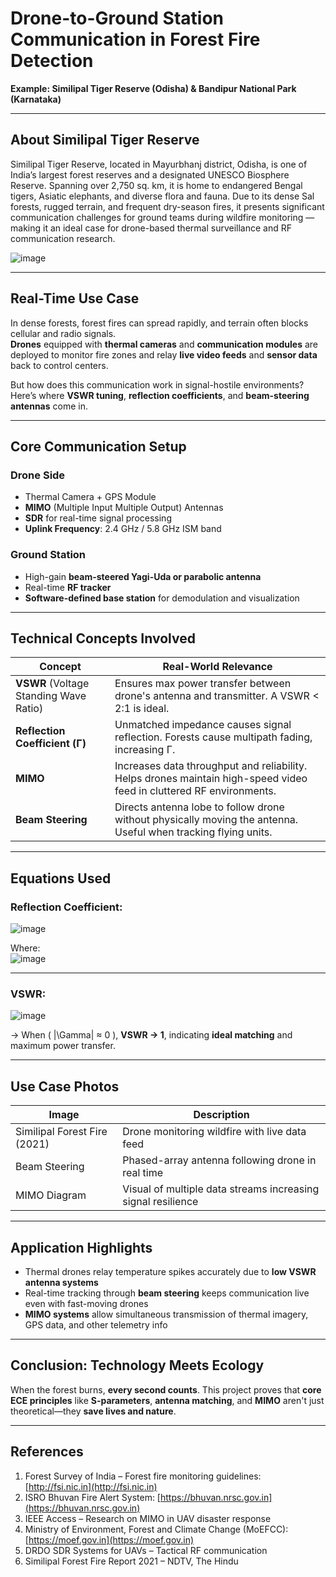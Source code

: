 #  Drone-to-Ground Station Communication in Forest Fire Detection  
**Example: Similipal Tiger Reserve (Odisha) & Bandipur National Park (Karnataka)**

---
## About Similipal Tiger Reserve
Similipal Tiger Reserve, located in Mayurbhanj district, Odisha, is one of India’s largest forest reserves and a designated UNESCO Biosphere Reserve. Spanning over 2,750 sq. km, it is home to endangered Bengal tigers, Asiatic elephants, and diverse flora and fauna. Due to its dense Sal forests, rugged terrain, and frequent dry-season fires, it presents significant communication challenges for ground teams during wildfire monitoring — making it an ideal case for drone-based thermal surveillance and RF communication research.

![image](https://github.com/user-attachments/assets/7a153559-e996-410a-bcd5-83a4aa2a464c)



---

##  Real-Time Use Case

In dense forests, forest fires can spread rapidly, and terrain often blocks cellular and radio signals.  
**Drones** equipped with **thermal cameras** and **communication modules** are deployed to monitor fire zones and relay **live video feeds** and **sensor data** back to control centers.

But how does this communication work in signal-hostile environments?  
Here’s where **VSWR tuning**, **reflection coefficients**, and **beam-steering antennas** come in.

---

##  Core Communication Setup

###  Drone Side
- Thermal Camera + GPS Module  
- **MIMO** (Multiple Input Multiple Output) Antennas  
- **SDR** for real-time signal processing  
- **Uplink Frequency**: 2.4 GHz / 5.8 GHz ISM band

###  Ground Station
- High-gain **beam-steered Yagi-Uda or parabolic antenna**  
- Real-time **RF tracker**  
- **Software-defined base station** for demodulation and visualization

---

##  Technical Concepts Involved

| Concept | Real-World Relevance |
|--------|-----------------------|
| **VSWR** (Voltage Standing Wave Ratio) | Ensures max power transfer between drone's antenna and transmitter. A VSWR < 2:1 is ideal. |
| **Reflection Coefficient (Γ)** | Unmatched impedance causes signal reflection. Forests cause multipath fading, increasing Γ. |
| **MIMO** | Increases data throughput and reliability. Helps drones maintain high-speed video feed in cluttered RF environments. |
| **Beam Steering** | Directs antenna lobe to follow drone without physically moving the antenna. Useful when tracking flying units. |

---

##  Equations Used

###  Reflection Coefficient:
![image](https://github.com/user-attachments/assets/17f4dc0f-1ee9-4105-9ca7-0bf2befb38bb)


Where:  
![image](https://github.com/user-attachments/assets/ba3fa064-05a8-4b9e-86d2-1778c7146013)



---

###  VSWR:
![image](https://github.com/user-attachments/assets/c905eedc-dc25-4cb7-80a4-3da3bcfb332e)


→ When \( |\Gamma| ≈ 0 \), **VSWR → 1**, indicating **ideal matching** and maximum power transfer.

---

##  Use Case Photos

| Image | Description |
|-------|-------------|
|  Similipal Forest Fire (2021) | Drone monitoring wildfire with live data feed |
|  Beam Steering | Phased-array antenna following drone in real time |
|  MIMO Diagram | Visual of multiple data streams increasing signal resilience |

---

##  Application Highlights

- Thermal drones relay temperature spikes accurately due to **low VSWR antenna systems**  
- Real-time tracking through **beam steering** keeps communication live even with fast-moving drones  
- **MIMO systems** allow simultaneous transmission of thermal imagery, GPS data, and other telemetry info

---

##  Conclusion: Technology Meets Ecology

When the forest burns, **every second counts**. This project proves that **core ECE principles** like **S-parameters**, **antenna matching**, and **MIMO** aren't just theoretical—they **save lives and nature**.



---

##  References

1. Forest Survey of India – Forest fire monitoring guidelines: [http://fsi.nic.in](http://fsi.nic.in)  
2. ISRO Bhuvan Fire Alert System: [https://bhuvan.nrsc.gov.in](https://bhuvan.nrsc.gov.in)  
3. IEEE Access – Research on MIMO in UAV disaster response  
4. Ministry of Environment, Forest and Climate Change (MoEFCC): [https://moef.gov.in](https://moef.gov.in)  
5. DRDO SDR Systems for UAVs – Tactical RF communication  
6. Similipal Forest Fire Report 2021 – NDTV, The Hindu  
